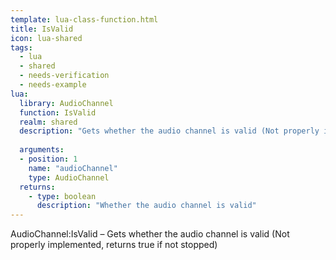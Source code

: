 ```yaml
---
template: lua-class-function.html
title: IsValid
icon: lua-shared
tags:
  - lua
  - shared
  - needs-verification
  - needs-example
lua:
  library: AudioChannel
  function: IsValid
  realm: shared
  description: "Gets whether the audio channel is valid (Not properly implemented, returns true if not stopped)"
  
  arguments:
  - position: 1
    name: "audioChannel"
    type: AudioChannel
  returns:
    - type: boolean
      description: "Whether the audio channel is valid"
---
```


<div class="lua__search__keywords">
AudioChannel:IsValid &#x2013; Gets whether the audio channel is valid (Not properly implemented, returns true if not stopped)
</div>
